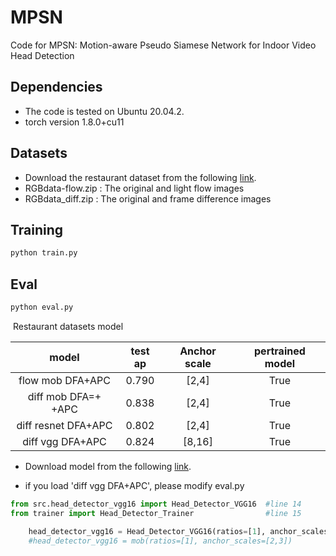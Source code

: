 # MPSN
Code for MPSN: Motion-aware Pseudo Siamese Network for Indoor Video Head Detection

## Dependencies
- The code is tested on Ubuntu 20.04.2. 
- torch version 1.8.0+cu11

## Datasets

- Download the restaurant dataset from the following [link](https://drive.google.com/drive/folders/1NBfgT20ePGDk2iW5aF_T61-yIvwEKvfd).
- RGBdata-flow.zip : The original and light flow images
- RGBdata_diff.zip : The original and frame difference images


## Training

```Bash
python train.py
```

## Eval

```Bash
python eval.py
```

​	Restaurant datasets model

|        model        | test ap | Anchor scale | pertrained model |
| :-----------------: | :-----: | :----------: | :--------------: |
|  flow mob DFA+APC   |  0.790  |    [2,4]     |       True       |
| diff mob DFA=+ +APC |  0.838  |    [2,4]     |       True       |
| diff resnet DFA+APC |  0.802  |    [2,4]     |       True       |
|  diff vgg DFA+APC   |  0.824  |    [8,16]    |       True       |

- Download model from the following [link](https://drive.google.com/drive/folders/14M5tHUYqraaNP2GmxDYGED4ja91pSR2J?usp=sharing).

- if you load 'diff vgg DFA+APC',  please modify eval.py

```python
from src.head_detector_vgg16 import Head_Detector_VGG16  #line 14
from trainer import Head_Detector_Trainer				 #line 15

    head_detector_vgg16 = Head_Detector_VGG16(ratios=[1], anchor_scales=[8, 16])													 #line 142
    #head_detector_vgg16 = mob(ratios=[1], anchor_scales=[2,3])
```


